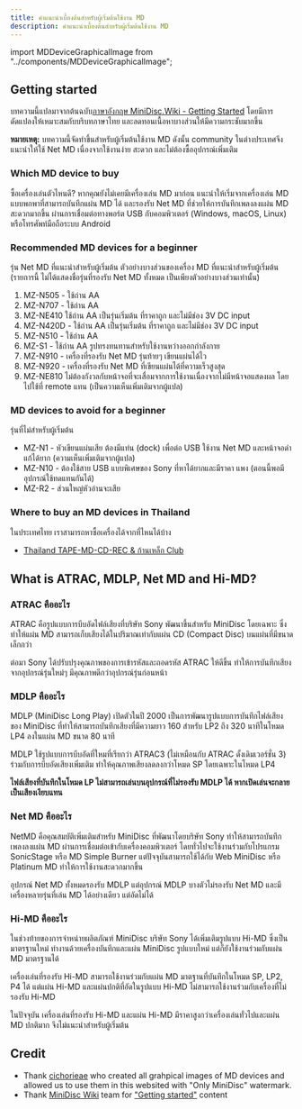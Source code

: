 ```yaml
---
title: คำแนะนำเบื้องต้นสำหรับผู้เริ่มต้นใช้งาน MD
description: คำแนะนำเบื้องต้นสำหรับผู้เริ่มต้นใช้งาน MD
---
```


import MDDeviceGraphicalImage from "../components/MDDeviceGraphicalImage";

## Getting started

บทความนี้แปลมาจากต้นฉบับ[ภาษาอังกฤษ MiniDisc.Wiki - Getting Started](https://www.minidisc.wiki/guides/getting-started) โดยมีการดัดแปลงให้เหมาะสมกับบริบทภาษาไทย และลดทอนเนื้อหาบางส่วนให้มีความกระชับมากขึ้น

**หมายเหตุ:** บทความนี้จัดทำขึ้นสำหรับผู้เริ่มต้นใช้งาน MD ดังนั้น community ในต่างประเทศจึงแนะนำให้ใช้ Net MD เนื่องจากใช้งานง่าย สะดวก และไม่ต้องซื้ออุปกรณ์เพิ่มเติม

### Which MD device to buy
ซื้อเครื่องเล่นตัวไหนดี?
หากคุณยังไม่เคยมีเครื่องเล่น MD มาก่อน แนะนำให้เริ่มจากเครื่องเล่น MD แบบพกพาที่สามารถบันทึกแผ่น MD ได้ และรองรับ Net MD ที่ช่วยให้การบันทึกเพลงลงแผ่น MD สะดวกมากขึ้น ผ่านการเชื่อมต่อทางพอร์ต USB กับคอมพิวเตอร์ (Windows, macOS, Linux) หรือโทรศัพท์มือถือระบบ Android

### Recommended MD devices for a beginner
รุ่น Net MD ที่แนะนำสำหรับผู้เริ่มต้น
ตัวอย่างบางส่วนของเครื่อง MD ที่แนะนำสำหรับผู้เริ่มต้น (รายการนี้ ไม่ได้แสดงชื่อรุ่นที่รองรับ Net MD ทั้งหมด เป็นเพียงตัวอย่างบางส่วนเท่านั้น)
1. MZ-N505 - ใช้ถ่าน AA
2. MZ-N707 - ใช้ถ่าน AA
3. MZ-NE410 ใช้ถ่าน AA เป็นรุ่นเริ่มต้น ที่ราคาถูก และไม่มีช่อง 3V DC input
4. MZ-N420D - ใช้ถ่าน AA เป็นรุ่นเริ่มต้น ที่ราคาถูก และไม่มีช่อง 3V DC input
5. MZ-N510 - ใช้ถ่าน AA
6. MZ-S1 - ใช้ถ่าน AA รูปทรงทนทานสำหรับใช้งานหว่างออกกำลังกาย
7. MZ-N910 - เครื่องที่รองรับ Net MD รุ่นท้ายๆ เขียนแผ่นได้ไว
8. MZ-N920 - เครื่องที่รองรับ Net MD ที่เขียนแผ่นได้ที่ความเร็วสูงสุด
9. MZ-NE810 ไม่ต้องกังวลกับหน้าจอที่จะเสื่อมจากการใช้งานเนื่องจากไม่มีหน้าจอแสดงผล โดยไปใช้ที่ remote แทน (เป็นความเห็นเพิ่มเติมจากผู้แปล)

<MDDeviceGraphicalImage
  deviceName='Sony MZ-N505'
  deviceGraphicalImageUrl='/images/graphic-md-devices/n-series/mz-n505.png' />

<MDDeviceGraphicalImage
  deviceName='Sony MZ-N707'
  deviceGraphicalImageUrl='/images/graphic-md-devices/n-series/mz-n707.png' />

<MDDeviceGraphicalImage
  deviceName='Sony MZ-N420D' deviceGraphicalImageUrl='/images/graphic-md-devices/n-series/mz-n420d.png' />

<MDDeviceGraphicalImage
  deviceName='Sony MZ-N510'
  deviceGraphicalImageUrl='/images/graphic-md-devices/n-series/mz-n510.png' />

<MDDeviceGraphicalImage
  deviceName='Sony MZ-N910' deviceGraphicalImageUrl='/images/graphic-md-devices/n-series/mz-n910.png' />

<MDDeviceGraphicalImage
  deviceName='Sony MZ-N920' deviceGraphicalImageUrl='/images/graphic-md-devices/n-series/mz-n920.png' />

<MDDeviceGraphicalImage deviceName='Sony MZ-NE810' deviceGraphicalImageUrl='/images/graphic-md-devices/n-series/mz-ne810.png' />

### MD devices to avoid for a beginner
รุ่นที่ไม่สำหรับผู้เริ่มต้น
- MZ-N1 - หัวเขียนแผ่นเสีย ต้องมีแท่น (dock) เพื่อต่อ USB ใช้งาน Net MD และหน้าจอดำแก้ได้ยาก (ความเห็นเพิ่มเติมจากผู้แปล)
- MZ-N10 - ต้องใช้สาย USB แบบพิเศษของ Sony ที่หาได้ยากและมีราคา แพง (ตอนนี้พอมีอุปกรณ์ใช้ทดแทนกันได้)
- MZ-R2 - ส่วนใหญ่หัวอ่านจะเสีย

### Where to buy an MD devices in Thailand
ในประเทศไทย เราสามารถหาซื้อเครื่องได้จากที่ไหนได้บ้าง
- [Thailand TAPE-MD-CD-REC & ก้านเหล็ก Club](https://www.facebook.com/groups/732821726855196)

## What is ATRAC, MDLP, Net MD and Hi-MD?

### ATRAC คืออะไร
ATRAC คือรูปแบบการบีบอัดไฟล์เสียงที่บริษัท Sony พัฒนาขึ้นสำหรับ MiniDisc โดยเฉพาะ ซึ่งทำให้แผ่น MD สามารถเก็บเสียงได้ในปริมาณเท่ากับแผ่น CD (Compact Disc) บนแผ่นที่มีขนาดเล็กกว่า

ต่อมา Sony ได้ปรับปรุงคุณภาพของการเข้ารหัสและถอดรหัส ATRAC ให้ดีขึ้น ทำให้การบันทึกเสียงจากอุปกรณ์รุ่นใหม่ๆ มีคุณภาพดีกว่าอุปกรณ์รุ่นก่อนหน้า

### MDLP คืออะไร
MDLP (MiniDisc Long Play) เปิดตัวในปี 2000 เป็นการพัฒนารูปแบบการบันทึกไฟล์เสียงของ MiniDisc ที่ทำให้สามารถบันทึกเสียงที่มีความยาว 160 สำหรับ LP2  ถึง 320 นาทีในโหมด LP4  ลงในแผ่น MD ขนาด 80 นาที

MDLP ใช้รูปแบบการบีบอัดที่ใหมที่เรียกว่า ATRAC3 (ไม่เหมือนกับ ATRAC ดั้งเดิมเวอร์ชั่น 3) ร่วมกับการบีบอัดเสียงเพิ่มเติม ทำให้คุณภาพเสียงลดลงกว่าโหมด SP โดยเฉพาะในโหมด LP4

**ไฟล์เสียงที่บันทึกในโหมด LP ไม่สามารถเล่นบนอุปกรณ์ที่ไม่รองรับ MDLP ได้ หากเปิดเล่นจะกลายเป็นเสียงเงียบแทน**

### Net MD คืออะไร
NetMD คือคุณสมบัติเพิ่มเติมสำหรับ MiniDisc ที่พัฒนาโดยบริษัท Sony ทำให้สามารถบันทึกเพลงลงแผ่น MD ผ่านการเชื่อมต่อเข้ากับเครื่องคอมพิวเตอร์ โดยทั่วไปจะใช้งานร่วมกับโปรแกรม SonicStage หรือ MD Simple Burner แต่ปัจจุบันสามารถใช้ได้กับ Web MiniDisc หรือ Platinum MD ทำให้การใช้งานสะดวกมากขึ้น

อุปกรณ์ Net MD ทั้งหมดรองรับ MDLP แต่อุปกรณ์ MDLP บางตัวไม่รองรับ Net MD และมีเครื่องหลายรุ่นที่เล่น MD ได้อย่างเดียว แต่อัดไม่ได้

### Hi-MD คืออะไร
ในช่วงท้ายของการจำหน่ายผลิตภัณฑ์ MiniDisc บริษัท Sony ได้เพิ่มเติมรูปแบบ Hi-MD ซึ่งเป็นมาตรฐานใหม่ ทำงานด้วยเครื่องบันทึกและแผ่น MiniDisc รูปแบบใหม่ แต่ก็ยังใช้งานร่วมกับแผ่น MD มาตรฐานได้

เครื่องเล่นที่รองรับ Hi-MD สามารถใช้งานร่วมกับแผ่น MD มาตฐานที่บันทึกในโหมด SP, LP2, P4 ได้
แต่แผ่น Hi-MD และแผ่นปกติที่อัดในรูปแบบ Hi-MD  ไม่สามารถใช้งานร่วมกับเครื่องที่ไม่รองรับ Hi-MD

ในปัจจุบัน เครื่องเล่นที่รองรับ Hi-MD และแผ่น Hi-MD มีราคาสูงกว่าเครื่องเล่นทั่วไปและแผ่น MD ปกติมาก จึงไม่แนะนำสำหรับผู้เริ่มต้น

## Credit
- Thank [cichorieae](https://www.reddit.com/user/cichorieae) who created all grahpical images of MD devices and allowed us to use them in this websited with "Only MiniDisc" watermark.
- Thank [MiniDisc Wiki](https://www.minidisc.wiki/start) team for ["Getting started"](https://www.minidisc.wiki/guides/getting-started) content

